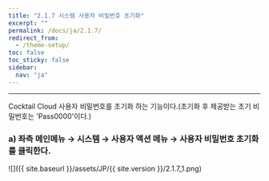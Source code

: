 ```yaml
---
title: "2.1.7 시스템 사용자 비밀번호 초기화"
excerpt: ""
permalink: /docs/ja/2.1.7/
redirect_from:
  - /theme-setup/
toc: false
toc_sticky: false
sidebar:
  nav: "ja"
---
```


---

Cocktail Cloud 사용자 비밀번호를 초기화 하는 기능이다.\(초기화 후 제공받는 초기 비밀번호는 'Pass0000'이다.\)

### a\)  좌측 메인메뉴 → 시스템 → 사용자 액션 메뉴 → 사용자 비밀번호 초기화를 클릭한다.
![]({{ site.baseurl }}/assets/JP/{{ site.version }}/2.1.7_1.png)
